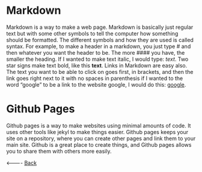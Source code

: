# Markdown
Markdown is a way to make a web page. Markdown is basically just regular text but with some other symbols to tell the computer how something should be formatted. The different symbols and how they are used is called syntax. For example, to make a header in a markdown, you just type # and then whatever you want the header to be. The more #### you have, the smaller the heading. If I wanted to make text italic, I would type: *text*. Two star signs make text bold, like this **text**. Links in Markdown are easy also. The text you want to be able to click on goes first, in brackets, and then the link goes right next to it with no spaces in parenthesis if I wanted to the word “google” to be a link to the website google, I would do this: [google](https://google.com).
# Github Pages
Github pages is a way to make websites using minimal amounts of code. It uses other tools like jekyl to make things easier. Github pages keeps your site on a repository, where you can create other pages and link them to your main site. Github is a great place to create things, and Github pages allows you to share them with others more easily.

<---- [Back](../README.md)
